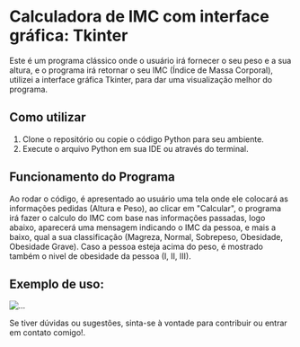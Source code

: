 # Calculadora de IMC com interface gráfica: Tkinter

Este é um programa clássico onde o usuário irá fornecer o seu peso e a sua altura, e o programa irá retornar o seu IMC (Índice de Massa Corporal),
utilizei a interface gráfica Tkinter, para dar uma visualização melhor do programa.

## Como utilizar

1. Clone o repositório ou copie o código Python para seu ambiente.
2. Execute o arquivo Python em sua IDE ou através do terminal.

## Funcionamento do Programa

Ao rodar o código, é apresentado ao usuário uma tela onde ele colocará as informações pedidas (Altura e Peso), ao clicar em "Calcular", o programa irá
fazer o calculo do IMC com base nas informações passadas, logo abaixo, aparecerá uma mensagem indicando o IMC da pessoa, e mais a baixo, qual a sua
classificação (Magreza, Normal, Sobrepeso, Obesidade, Obesidade Grave). Caso a pessoa esteja acima do peso, é mostrado também o nivel de obesidade da
pessoa (I, II, III).

## Exemplo de uso:

![...](https://i.imgur.com/RrvIXOk.png)

Se tiver dúvidas ou sugestões, sinta-se à vontade para contribuir ou entrar em contato comigo!.

